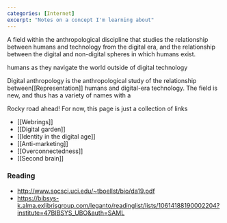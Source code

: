 ```yaml
---
categories: [Internet]
excerpt: "Notes on a concept I'm learning about"
---
```

A field within the anthropological discipline that studies the relationship between humans and technology from the digital era, and the relationship between the digital and non-digital spheres in which humans exist. 


humans as they navigate the world outside of digital technology 

Digital anthropology is the anthropological study of the relationship between[[Representation]] humans and digital-era technology. The field is new, and thus has a variety of names with a

Rocky road ahead! For now, this page is just a collection of links 

- [[Webrings]]
- [[Digital garden]]
- [[Identity in the digital age]]
- [[Anti-marketing]]
- [[Overconnectedness]]
- [[Second brain]]

### Reading
- http://www.socsci.uci.edu/~tboellst/bio/da19.pdf
- https://bibsys-k.alma.exlibrisgroup.com/leganto/readinglist/lists/10614188190002204?institute=47BIBSYS_UBO&auth=SAML